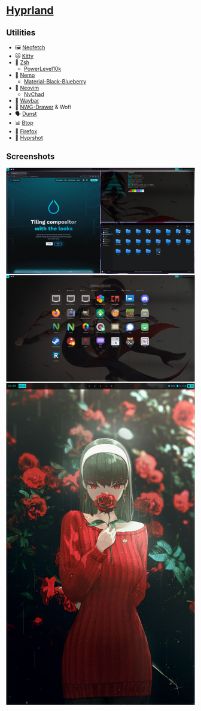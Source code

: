 # [Hyprland](https://hyprland.org/)

## Utilities
- 🖼️ [Neofetch](https://github.com/dylanaraps/neofetch)
- 🐱 [Kitty](https://sw.kovidgoyal.net/kitty/)
- 🐚 [Zsh](https://www.zsh.org/)
  - [PowerLevel10k](https://github.com/romkatv/powerlevel10k)
- 📁 [Nemo](https://github.com/linuxmint/nemo)
  - [Material-Black-Blueberry](https://www.gnome-look.org/p/1316887)
- 📝 [Neovim](https://neovim.io/)
  - [NvChad](https://nvchad.com/)
- 🍫 [Waybar](https://github.com/Alexays/Waybar)
- 🚀 [NWG-Drawer](https://github.com/nwg-piotr/nwg-drawer) & Wofi
- 🗣️ [Dunst](https://github.com/dunst-project/dunst)
- 📊 [Btop](https://github.com/aristocratos/btop)
- 🦊 [Firefox](https://www.mozilla.org/sv-SE/firefox/)
- 📸 [Hyprshot](https://github.com/Gustash/Hyprshot)

## Screenshots
![Screenshot](/screenshot.png)
![Screenshot](/screenshot3.png)
![Screenshot](/screenshot2.png)

